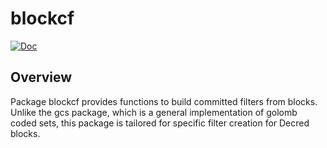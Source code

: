 blockcf
=======

[![Doc](https://img.shields.io/badge/doc-reference-blue.svg)](https://pkg.go.dev/github.com/decred/dcrd/gcs/v2/blockcf)

## Overview

Package blockcf provides functions to build committed filters from blocks.
Unlike the gcs package, which is a general implementation of golomb coded sets,
this package is tailored for specific filter creation for Decred blocks.
